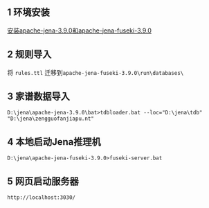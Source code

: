 ## 1 环境安装

[安装apache-jena-3.9.0和apache-jena-fuseki-3.9.0](https://archive.apache.org/dist/jena/source/)

## 2 规则导入

将 `rules.ttl` 迁移到`apache-jena-fuseki-3.9.0\run\databases\`

## 3 家谱数据导入

`D:\jena\apache-jena-3.9.0\bat>tdbloader.bat --loc="D:\jena\tdb" "D:\jena\zengguofanjiapu.nt"`

## 4 本地启动Jena推理机

`D:\jena\apache-jena-fuseki-3.9.0>fuseki-server.bat`

## 5 网页启动服务器
`http://localhost:3030/`
